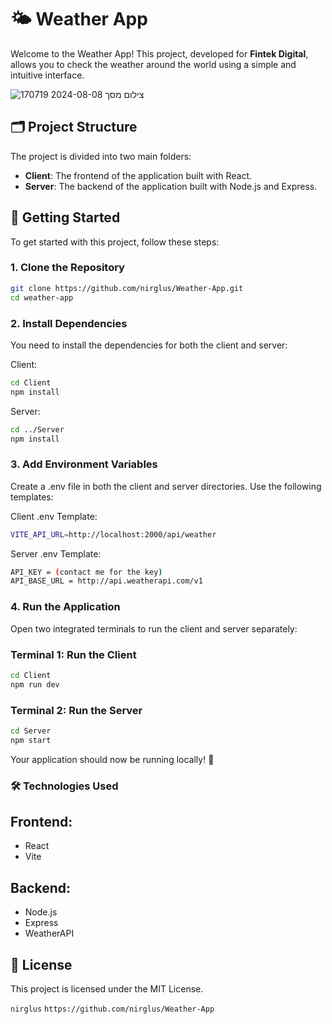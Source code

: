 # 🌤️ Weather App

Welcome to the Weather App! This project, developed for **Fintek Digital**, allows you to check the weather around the world using a simple and intuitive interface.

![צילום מסך 2024-08-08 170719](https://github.com/user-attachments/assets/48fa287e-bbd2-4be6-bc58-21aa48d94b37)

## 🗂️ Project Structure

The project is divided into two main folders:

- **Client**: The frontend of the application built with React.
- **Server**: The backend of the application built with Node.js and Express.

## 🚀 Getting Started

To get started with this project, follow these steps:

### 1. Clone the Repository

```bash
git clone https://github.com/nirglus/Weather-App.git
cd weather-app
```

### 2. Install Dependencies
You need to install the dependencies for both the client and server:

Client:

```bash
cd Client
npm install
```

Server:

```bash
cd ../Server
npm install
```

### 3. Add Environment Variables
Create a .env file in both the client and server directories. Use the following templates:

Client .env Template:
```bash
VITE_API_URL=http://localhost:2000/api/weather
```

Server .env Template:

```bash
API_KEY = (contact me for the key)
API_BASE_URL = http://api.weatherapi.com/v1
```
### 4. Run the Application

Open two integrated terminals to run the client and server separately:
### Terminal 1: Run the Client

```bash
cd Client
npm run dev
```
### Terminal 2: Run the Server

```bash
cd Server
npm start
```

Your application should now be running locally! 🎉

### 🛠️ Technologies Used
## Frontend:

- React
- Vite

## Backend:

- Node.js
- Express
- WeatherAPI

## 📜 License
This project is licensed under the MIT License.

`nirglus` `https://github.com/nirglus/Weather-App`
